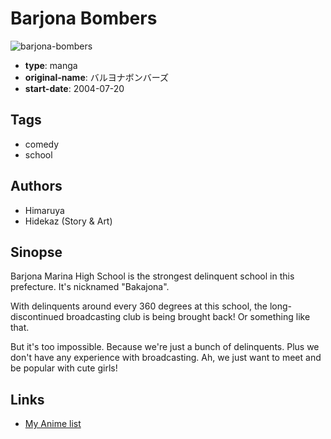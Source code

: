 # Barjona Bombers

![barjona-bombers](https://cdn.myanimelist.net/images/manga/1/38738.jpg)

-   **type**: manga
-   **original-name**: バルヨナボンバーズ
-   **start-date**: 2004-07-20

## Tags

-   comedy
-   school

## Authors

-   Himaruya
-   Hidekaz (Story & Art)

## Sinopse

Barjona Marina High School is the strongest delinquent school in this prefecture. It's nicknamed "Bakajona".

With delinquents around every 360 degrees at this school, the long-discontinued broadcasting club is being brought back! Or something like that.

But it's too impossible. Because we're just a bunch of delinquents. Plus we don't have any experience with broadcasting. Ah, we just want to meet and be popular with cute girls!

## Links

-   [My Anime list](https://myanimelist.net/manga/23954/Barjona_Bombers)
